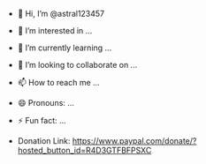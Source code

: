 - 👋 Hi, I’m @astral123457
- 👀 I’m interested in ...
- 🌱 I’m currently learning ...
- 💞️ I’m looking to collaborate on ...
- 📫 How to reach me ...
- 😄 Pronouns: ...
- ⚡ Fun fact: ...

- Donation Link:
https://www.paypal.com/donate/?hosted_button_id=R4D3GTFBFPSXC

<!---
astral123457/astral123457 is a ✨ special ✨ repository because its `README.md` (this file) appears on your GitHub profile.
You can click the Preview link to take a look at your changes.
--->
